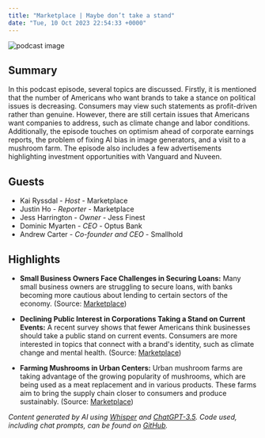 ```yaml
---
title: "Marketplace | Maybe don’t take a stand"
date: "Tue, 10 Oct 2023 22:54:33 +0000"
---
```


![podcast image](https://www.marketplace.org/wp-content/uploads/2019/05/MP_show-1.png)

## Summary

In this podcast episode, several topics are discussed. Firstly, it is mentioned that the number of Americans who want brands to take a stance on political issues is decreasing. Consumers may view such statements as profit-driven rather than genuine. However, there are still certain issues that Americans want companies to address, such as climate change and labor conditions. Additionally, the episode touches on optimism ahead of corporate earnings reports, the problem of fixing AI bias in image generators, and a visit to a mushroom farm. The episode also includes a few advertisements highlighting investment opportunities with Vanguard and Nuveen.

## Guests

- Kai Ryssdal - _Host_ - Marketplace
- Justin Ho - _Reporter_ - Marketplace
- Jess Harrington - _Owner_ - Jess Finest
- Dominic Myarten - _CEO_ - Optus Bank
- Andrew Carter - _Co-founder and CEO_ - Smallhold

## Highlights

- **Small Business Owners Face Challenges in Securing Loans:** Many small business owners are struggling to secure loans, with banks becoming more cautious about lending to certain sectors of the economy. (Source: [Marketplace](https://www.marketplace.org/2022/10/11/small-business-owners-face-challenges-in-securing-loans/))

- **Declining Public Interest in Corporations Taking a Stand on Current Events:** A recent survey shows that fewer Americans think businesses should take a public stand on current events. Consumers are more interested in topics that connect with a brand's identity, such as climate change and mental health. (Source: [Marketplace](https://www.marketplace.org/2022/10/11/public-interest-in-corporations-taking-a-stand-on-current-events-declines/))

- **Farming Mushrooms in Urban Centers:** Urban mushroom farms are taking advantage of the growing popularity of mushrooms, which are being used as a meat replacement and in various products. These farms aim to bring the supply chain closer to consumers and produce sustainably. (Source: [Marketplace](https://www.marketplace.org/2022/10/11/farming-mushrooms-in-urban-centers/))

_Content generated by AI using [Whisper](https://openai.com/research/whisper) and [ChatGPT-3.5](https://openai.com/blog/chatgpt). Code used, including chat prompts, can be found on [GitHub](https://github.com/dustinbrownman/podcast-parser/blob/main/app/functions.py)._
